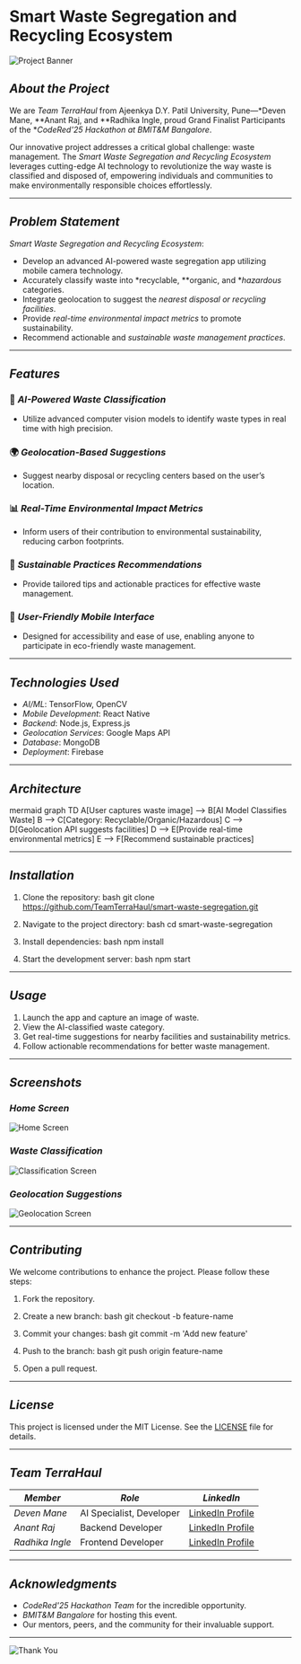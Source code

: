 # Smart Waste Segregation and Recycling Ecosystem

![Project Banner](https://via.placeholder.com/800x200?text=Smart+Waste+Segregation+and+Recycling+Ecosystem)

## *About the Project*
We are *Team TerraHaul* from Ajeenkya D.Y. Patil University, Pune—*Deven Mane, **Anant Raj, and **Radhika Ingle, proud Grand Finalist Participants of the **CodeRed'25 Hackathon at BMIT&M Bangalore*.

Our innovative project addresses a critical global challenge: waste management. The *Smart Waste Segregation and Recycling Ecosystem* leverages cutting-edge AI technology to revolutionize the way waste is classified and disposed of, empowering individuals and communities to make environmentally responsible choices effortlessly.

---

## *Problem Statement*
*Smart Waste Segregation and Recycling Ecosystem*:
- Develop an advanced AI-powered waste segregation app utilizing mobile camera technology.
- Accurately classify waste into *recyclable, **organic, and **hazardous* categories.
- Integrate geolocation to suggest the *nearest disposal or recycling facilities*.
- Provide *real-time environmental impact metrics* to promote sustainability.
- Recommend actionable and *sustainable waste management practices*.

---

## *Features*

### 🚀 *AI-Powered Waste Classification*
- Utilize advanced computer vision models to identify waste types in real time with high precision.

### 🌍 *Geolocation-Based Suggestions*
- Suggest nearby disposal or recycling centers based on the user’s location.

### 📊 *Real-Time Environmental Impact Metrics*
- Inform users of their contribution to environmental sustainability, reducing carbon footprints.

### 🌱 *Sustainable Practices Recommendations*
- Provide tailored tips and actionable practices for effective waste management.

### 📱 *User-Friendly Mobile Interface*
- Designed for accessibility and ease of use, enabling anyone to participate in eco-friendly waste management.

---

## *Technologies Used*

- *AI/ML*: TensorFlow, OpenCV
- *Mobile Development*: React Native
- *Backend*: Node.js, Express.js
- *Geolocation Services*: Google Maps API
- *Database*: MongoDB
- *Deployment*: Firebase

---

## *Architecture*
mermaid
graph TD
    A[User captures waste image] --> B[AI Model Classifies Waste]
    B --> C[Category: Recyclable/Organic/Hazardous]
    C --> D[Geolocation API suggests facilities]
    D --> E[Provide real-time environmental metrics]
    E --> F[Recommend sustainable practices]


---

## *Installation*

1. Clone the repository:
   bash
   git clone https://github.com/TeamTerraHaul/smart-waste-segregation.git
   

2. Navigate to the project directory:
   bash
   cd smart-waste-segregation
   

3. Install dependencies:
   bash
   npm install
   

4. Start the development server:
   bash
   npm start
   

---

## *Usage*
1. Launch the app and capture an image of waste.
2. View the AI-classified waste category.
3. Get real-time suggestions for nearby facilities and sustainability metrics.
4. Follow actionable recommendations for better waste management.

---

## *Screenshots*

### *Home Screen*
![Home Screen](https://via.placeholder.com/500x300?text=Home+Screen)

### *Waste Classification*
![Classification Screen](https://via.placeholder.com/500x300?text=Classification+Screen)

### *Geolocation Suggestions*
![Geolocation Screen](https://via.placeholder.com/500x300?text=Geolocation+Screen)

---

## *Contributing*
We welcome contributions to enhance the project. Please follow these steps:

1. Fork the repository.
2. Create a new branch:
   bash
   git checkout -b feature-name
   
3. Commit your changes:
   bash
   git commit -m 'Add new feature'
   
4. Push to the branch:
   bash
   git push origin feature-name
   
5. Open a pull request.

---

## *License*
This project is licensed under the MIT License. See the [LICENSE](LICENSE) file for details.

---

## *Team TerraHaul*

| *Member*      | *Role*                | *LinkedIn*                     |
|------------------|-------------------------|-----------------------------------|
| *Deven Mane*  | AI Specialist, Developer | [LinkedIn Profile](#)           |
| *Anant Raj*   | Backend Developer        | [LinkedIn Profile](#)           |
| *Radhika Ingle* | Frontend Developer     | [LinkedIn Profile](#)           |

---

## *Acknowledgments*

- *CodeRed'25 Hackathon Team* for the incredible opportunity.
- *BMIT&M Bangalore* for hosting this event.
- Our mentors, peers, and the community for their invaluable support.

---

![Thank You](https://via.placeholder.com/800x100?text=Thank+You+for+Your+Support!)
